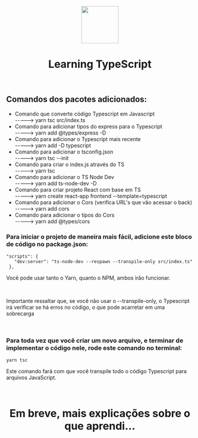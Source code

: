 <div align="center">
 <img src="https://user-images.githubusercontent.com/86135150/196008212-d0fcf24d-cff9-4579-b171-afda4290aee9.svg"/ width='100px'>
 <h1>Learning TypeScript</h1>
</div>

<br/>

<div>
 <h2>Comandos dos pacotes adicionados:</h2>
 <ul>
  <li>
   Comando que converte código Typescript em Javascript <br/>
   -----> yarn tsc src/index.ts 
  </li>
  <li>
   Comando para adicionar tipos do express para o Typescript <br/>
   -----> yarn add @types/express -D
  </li>
  <li>
   Comando para adicionar o Typescript mais recente <br/>
   -----> yarn add -D typescript
  </li>
  <li>
   Comando para adicionar o tsconfig.json <br/>
   -----> yarn tsc --init
  </li>
  <li>
   Comando para criar o index.js através do TS <br/>
   -----> yarn tsc
  </li>
  <li>
   Comando para adicionar o TS Node Dev <br/>
   -----> yarn add ts-node-dev -D
  </li>
  <li>
   Comando para criar projeto React com base em TS <br/>
   -----> yarn create react-app frontend --template=typescript
  </li>
  <li>
   Comando para adicionar o Cors (verifica URL's que vão acessar o back) <br/>
   -----> yarn add cors
  </li>
  <li>
   Comando para adicionar o tipos do Cors <br/>
   -----> yarn add @types/cors
  </li>
 </ul>
 
 <h3>Para iniciar o projeto de maneira mais fácil, adicione este bloco de código no package.json:</h3>
 
 
 ```
 "scripts": {
    "dev:server": "ts-node-dev --respawn --transpile-only src/index.ts"
  },
 ```
 
 <p>Você pode usar tanto o Yarn, quanto o NPM, ambos irão funcionar.</p> <br/>
 <p>Importante ressaltar que, se você não usar o --transpile-only, o Typescript irá verificar se há erros no código, o que pode acarretar em uma sobrecarga</p>
 
 <br/>
 
 <h3>Para toda vez que você criar um novo arquivo, e terminar de implementar o código nele, rode este comando no terminal:</h3>
 
 ```
 yarn tsc
 ```
 
 <p>Este comando fará com que você transpile todo o código Typescript para arquivos JavaScript.</p>
 
 <br/>
 
 <h1 align="center">Em breve, mais explicações sobre o que aprendi...</h1>
</div>
